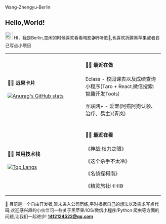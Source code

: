 Wang-Zhengyu-Berlin

## Hello,World!

<img src='https://qpluspicture.oss-cn-beijing.aliyuncs.com/6LjjQA/Hi.gif' alt='Hi' width="24"/> Hi，我是Berlin,空闲的时候喜欢看看电影🎬听听歌🎵,也喜欢折腾黑苹果或者自己写点小项目

<table width="800px">

<tr>

<td valign="center" width="50%">


#### 🏋️‍♀️ 战果卡片

<!-- starts -->

[![Anurag's GitHub stats](https://github-readme-stats.vercel.app/api?username=Wang-Zhengyu-Berlin)](https://github.com/anuraghazra/github-readme-stats)
<!-- ends -->

</td>
<td valign="top" width="50%">

#### 🤹‍♀️ 最近在做

<!-- blog starts -->

Eclass - 校园课表以及成绩查询小程序(Taro + React,微信搜索:智趣开发Tools)

互联网+ - 爱宠(阿猫阿狗认领、治疗、易主)(青岚)

<!-- blog ends -->

</td>
</tr>
<tr>
<td valign="center" width="50%">

#### 🏊‍♂️ 常用技术栈

<!-- starts -->

[![Top Langs](https://github-readme-stats.vercel.app/api/top-langs/?username=Wang-Zhengyu-Berlin&layout=compact)](https://github.com/anuraghazra/github-readme-stats)

<!-- ends -->

</td>
<td valign="top" width="50%">

#### 🤾‍♂️ 最近在看

<!-- douban starts -->

《神战:权力之眼》

《这个杀手不太冷》

《名侦探柯南》

《精灵旅社I·II·III》

<!-- douban ends -->

</td>
  </tr>
  </table>

📮 目前是一个自由开发者,暂未进入公司历练,平时根据自己的想法以及需求写点代码,欢迎感兴趣的小伙伴问一些关于黑苹果/IOS/微信小程序/Python 爬虫等方面的问题,让我们一起进步! **<1412124522@qq.com>**


